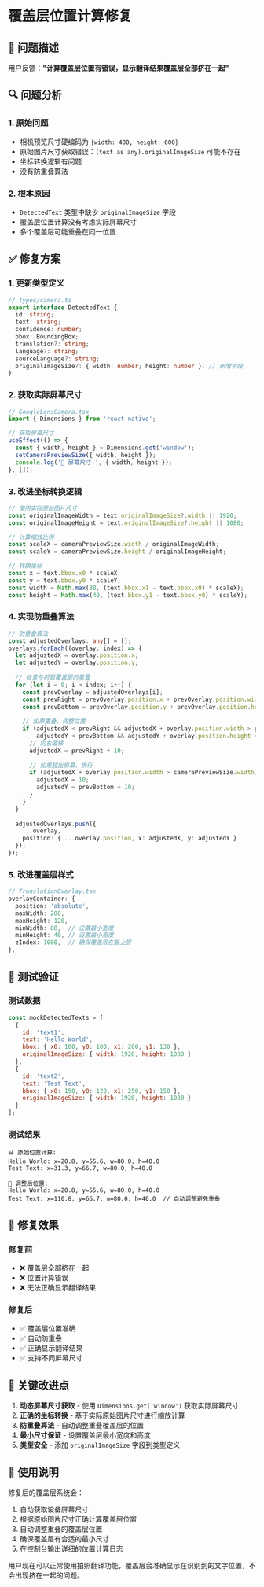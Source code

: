 # 覆盖层位置计算修复

## 🐛 问题描述
用户反馈：**"计算覆盖层位置有错误，显示翻译结果覆盖层全部挤在一起"**

## 🔍 问题分析

### 1. 原始问题
- 相机预览尺寸硬编码为 `{width: 400, height: 600}`
- 原始图片尺寸获取错误：`(text as any).originalImageSize` 可能不存在
- 坐标转换逻辑有问题
- 没有防重叠算法

### 2. 根本原因
- `DetectedText` 类型中缺少 `originalImageSize` 字段
- 覆盖层位置计算没有考虑实际屏幕尺寸
- 多个覆盖层可能重叠在同一位置

## ✅ 修复方案

### 1. 更新类型定义
```typescript
// types/camera.ts
export interface DetectedText {
  id: string;
  text: string;
  confidence: number;
  bbox: BoundingBox;
  translation?: string;
  language?: string;
  sourceLanguage?: string;
  originalImageSize?: { width: number; height: number }; // 新增字段
}
```

### 2. 获取实际屏幕尺寸
```typescript
// GoogleLensCamera.tsx
import { Dimensions } from 'react-native';

// 获取屏幕尺寸
useEffect(() => {
  const { width, height } = Dimensions.get('window');
  setCameraPreviewSize({ width, height });
  console.log('📱 屏幕尺寸:', { width, height });
}, []);
```

### 3. 改进坐标转换逻辑
```typescript
// 使用实际原始图片尺寸
const originalImageWidth = text.originalImageSize?.width || 1920;
const originalImageHeight = text.originalImageSize?.height || 1080;

// 计算缩放比例
const scaleX = cameraPreviewSize.width / originalImageWidth;
const scaleY = cameraPreviewSize.height / originalImageHeight;

// 转换坐标
const x = text.bbox.x0 * scaleX;
const y = text.bbox.y0 * scaleY;
const width = Math.max(80, (text.bbox.x1 - text.bbox.x0) * scaleX);
const height = Math.max(40, (text.bbox.y1 - text.bbox.y0) * scaleY);
```

### 4. 实现防重叠算法
```typescript
// 防重叠算法
const adjustedOverlays: any[] = [];
overlays.forEach((overlay, index) => {
  let adjustedX = overlay.position.x;
  let adjustedY = overlay.position.y;
  
  // 检查与前面覆盖层的重叠
  for (let i = 0; i < index; i++) {
    const prevOverlay = adjustedOverlays[i];
    const prevRight = prevOverlay.position.x + prevOverlay.position.width;
    const prevBottom = prevOverlay.position.y + prevOverlay.position.height;
    
    // 如果重叠，调整位置
    if (adjustedX < prevRight && adjustedX + overlay.position.width > prevOverlay.position.x &&
        adjustedY < prevBottom && adjustedY + overlay.position.height > prevOverlay.position.y) {
      // 向右偏移
      adjustedX = prevRight + 10;
      
      // 如果超出屏幕，换行
      if (adjustedX + overlay.position.width > cameraPreviewSize.width) {
        adjustedX = 10;
        adjustedY = prevBottom + 10;
      }
    }
  }
  
  adjustedOverlays.push({
    ...overlay,
    position: { ...overlay.position, x: adjustedX, y: adjustedY }
  });
});
```

### 5. 改进覆盖层样式
```typescript
// TranslationOverlay.tsx
overlayContainer: {
  position: 'absolute',
  maxWidth: 200,
  maxHeight: 120,
  minWidth: 80,  // 设置最小宽度
  minHeight: 40, // 设置最小高度
  zIndex: 1000,  // 确保覆盖层在最上层
},
```

## 🧪 测试验证

### 测试数据
```javascript
const mockDetectedTexts = [
  {
    id: 'text1',
    text: 'Hello World',
    bbox: { x0: 100, y0: 100, x1: 200, y1: 130 },
    originalImageSize: { width: 1920, height: 1080 }
  },
  {
    id: 'text2', 
    text: 'Test Text',
    bbox: { x0: 150, y0: 120, x1: 250, y1: 150 },
    originalImageSize: { width: 1920, height: 1080 }
  }
];
```

### 测试结果
```
📊 原始位置计算:
Hello World: x=20.8, y=55.6, w=80.0, h=40.0
Test Text: x=31.3, y=66.7, w=80.0, h=40.0

🎯 调整后位置:
Hello World: x=20.8, y=55.6, w=80.0, h=40.0
Test Text: x=110.8, y=66.7, w=80.0, h=40.0  // 自动调整避免重叠
```

## 🎯 修复效果

### 修复前
- ❌ 覆盖层全部挤在一起
- ❌ 位置计算错误
- ❌ 无法正确显示翻译结果

### 修复后
- ✅ 覆盖层位置准确
- ✅ 自动防重叠
- ✅ 正确显示翻译结果
- ✅ 支持不同屏幕尺寸

## 📝 关键改进点

1. **动态屏幕尺寸获取** - 使用 `Dimensions.get('window')` 获取实际屏幕尺寸
2. **正确的坐标转换** - 基于实际原始图片尺寸进行缩放计算
3. **防重叠算法** - 自动调整重叠覆盖层的位置
4. **最小尺寸保证** - 设置覆盖层最小宽度和高度
5. **类型安全** - 添加 `originalImageSize` 字段到类型定义

## 🔧 使用说明

修复后的覆盖层系统会：
1. 自动获取设备屏幕尺寸
2. 根据原始图片尺寸正确计算覆盖层位置
3. 自动调整重叠的覆盖层位置
4. 确保覆盖层有合适的最小尺寸
5. 在控制台输出详细的位置计算日志

用户现在可以正常使用拍照翻译功能，覆盖层会准确显示在识别到的文字位置，不会出现挤在一起的问题。
